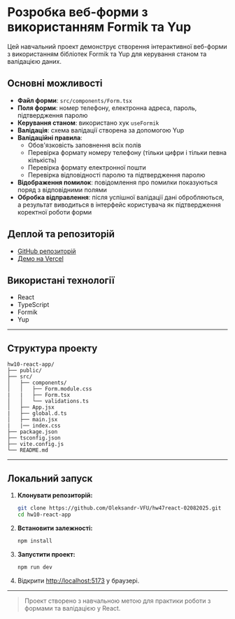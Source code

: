 # Розробка веб-форми з використанням Formik та Yup

Цей навчальний проект демонструє створення інтерактивної веб-форми з використанням бібліотек Formik та Yup для керування станом та валідацією даних.

## Основні можливості

- **Файл форми**: `src/components/Form.tsx`
- **Поля форми**: номер телефону, електронна адреса, пароль, підтвердження паролю
- **Керування станом**: використано хук `useFormik`
- **Валідація**: схема валідації створена за допомогою Yup
- **Валідаційні правила**:
    - Обов'язковість заповнення всіх полів
    - Перевірка формату номеру телефону (тільки цифри і тільки певна кількість)
    - Перевірка формату електронної пошти
    - Перевірка відповідності паролю та підтвердження паролю
- **Відображення помилок**: повідомлення про помилки показуються поряд з відповідними полями
- **Обробка відправлення**: після успішної валідації дані обробляються, а результат виводиться в інтерфейс користувача як підтвердження коректної роботи форми

## Деплой та репозиторій

- [GitHub репозиторій](https://github.com/Oleksandr-VFU/hw47react-02082025.git)
- [Демо на Vercel](https://hw47react-02082025.vercel.app/)

## Використані технології

- React
- TypeScript
- Formik
- Yup

---
## Структура проекту

```
hw10-react-app/
├── public/
├── src/
│   ├── components/
│   │   ├── Form.module.css
|   |   ├── Form.tsx
│   │   └── validations.ts
│   ├── App.jsx
|   ├── global.d.ts
│   ├── main.jsx
|   |── index.css
├── package.json
├── tsconfig.json
├── vite.config.js
└── README.md
```

---

## Локальний запуск

1. **Клонувати репозиторій:**
    ```bash
    git clone https://github.com/Oleksandr-VFU/hw47react-02082025.git
    cd hw10-react-app
    ```

2. **Встановити залежності:**
    ```bash
    npm install
    ```

3. **Запустити проект:**
    ```bash
    npm run dev
    ```

4. Відкрити [http://localhost:5173](http://localhost:5173) у браузері.

---

> Проект створено з навчальною метою для практики роботи з формами та валідацією у React.


